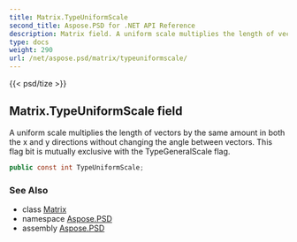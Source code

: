 ```yaml
---
title: Matrix.TypeUniformScale
second_title: Aspose.PSD for .NET API Reference
description: Matrix field. A uniform scale multiplies the length of vectors by the same amount in both the x and y directions without changing the angle between vectors. This flag bit is mutually exclusive with the TypeGeneralScale flag
type: docs
weight: 290
url: /net/aspose.psd/matrix/typeuniformscale/
---
```

{{< psd/tize >}}
## Matrix.TypeUniformScale field

A uniform scale multiplies the length of vectors by the same amount in both the x and y directions without changing the angle between vectors. This flag bit is mutually exclusive with the TypeGeneralScale flag.

```csharp
public const int TypeUniformScale;
```

### See Also

* class [Matrix](../)
* namespace [Aspose.PSD](../../matrix/)
* assembly [Aspose.PSD](../../../)


